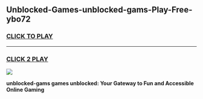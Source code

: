 
## Unblocked-Games-unblocked-gams-Play-Free-ybo72
<h3>
<a href="https://premium76.site?title=unblocked-gams&ref=10A">CLICK TO PLAY</a></h3>
<hr>

<h3>
<a href="https://premium76.site?title=unblocked-gams&ref=10A">CLICK 2 PLAY</a>
  
</h3>

<a href="https://premium76.site?title=unblocked-gams&ref=10A"><img src="https://clearcache.store/games.png"></a>


**unblocked-gams games unblocked: Your Gateway to Fun and Accessible Online Gaming**
